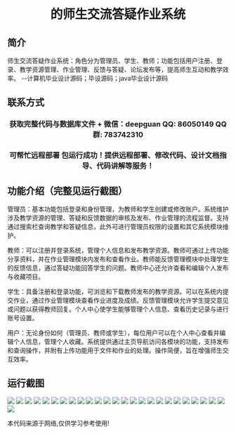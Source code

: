 <p><h1 align="center">的师生交流答疑作业系统</h1></p>

## 简介
师生交流答疑作业系统：角色分为管理员、学生、教师；功能包括用户注册、登录、教学资源管理、作业管理、反馈与答疑、论坛发布等，提高师生互动和教学效率。    --计算机毕业设计源码；毕设源码；java毕业设计源码


## 联系方式
<p><h3 align="center">获取完整代码与数据库文件 + 微信：deepguan QQ: 86050149 QQ群: 783742310</h3></p>
<p><h3 align="center">可帮忙远程部署 包运行成功！提供远程部署、修改代码、设计文档指导、代码讲解等服务！</h3></p>

## 功能介绍（完整见运行截图）
管理员：基本功能包括登录和身份管理，为教师和学生创建或修改账户。系统维护涉及教学资源的管理、答疑和反馈数据的审核及发布、作业管理的流程监督。支持通过搜索栏查询教学和答疑信息，此外可进行管理员权限的设置和其它系统模块维护。

教师：可以注册并登录系统，管理个人信息和发布教学资源。教师可通过上传功能分享资料，并在作业管理模块内发布和查看作业。教师能反馈管理模块中处理学生的反馈信息，通过答疑功能回答学生的问题。教师中心还允许查看和编辑个人发布与收藏项目。

学生：具备注册和登录功能，可浏览和下载教师发布的教学资源。可以在系统内提交作业，通过作业管理模块查看作业进度及成绩。反馈管理模块允许学生提交意见或问题以获得教师回复。个人中心使学生能够管理个人信息、查看历史记录与进行账号设置。

用户：无论身份如何（管理员、教师或学生），每位用户可以在个人中心查看并编辑个人信息，管理个人收藏。系统提供通过主页导航访问各模块的功能，支持发布和查询操作，并附有上传功能用于文件和作业的处理。操作简便，旨在增强师生交互效率。


## 运行截图
![](https://bs-1329754181.cos.ap-shanghai.myqcloud.com/ssm/TeacherStudentCommunicationQandASystem/img/001.jpg)
![](https://bs-1329754181.cos.ap-shanghai.myqcloud.com/ssm/TeacherStudentCommunicationQandASystem/img/002.jpg)
![](https://bs-1329754181.cos.ap-shanghai.myqcloud.com/ssm/TeacherStudentCommunicationQandASystem/img/003.jpg)
![](https://bs-1329754181.cos.ap-shanghai.myqcloud.com/ssm/TeacherStudentCommunicationQandASystem/img/004.jpg)
![](https://bs-1329754181.cos.ap-shanghai.myqcloud.com/ssm/TeacherStudentCommunicationQandASystem/img/005.jpg)
![](https://bs-1329754181.cos.ap-shanghai.myqcloud.com/ssm/TeacherStudentCommunicationQandASystem/img/006.jpg)
![](https://bs-1329754181.cos.ap-shanghai.myqcloud.com/ssm/TeacherStudentCommunicationQandASystem/img/007.jpg)
![](https://bs-1329754181.cos.ap-shanghai.myqcloud.com/ssm/TeacherStudentCommunicationQandASystem/img/008.jpg)
![](https://bs-1329754181.cos.ap-shanghai.myqcloud.com/ssm/TeacherStudentCommunicationQandASystem/img/009.jpg)
![](https://bs-1329754181.cos.ap-shanghai.myqcloud.com/ssm/TeacherStudentCommunicationQandASystem/img/010.jpg)
![](https://bs-1329754181.cos.ap-shanghai.myqcloud.com/ssm/TeacherStudentCommunicationQandASystem/img/011.jpg)
![](https://bs-1329754181.cos.ap-shanghai.myqcloud.com/ssm/TeacherStudentCommunicationQandASystem/img/012.jpg)
![](https://bs-1329754181.cos.ap-shanghai.myqcloud.com/ssm/TeacherStudentCommunicationQandASystem/img/013.jpg)
![](https://bs-1329754181.cos.ap-shanghai.myqcloud.com/ssm/TeacherStudentCommunicationQandASystem/img/014.jpg)
![](https://bs-1329754181.cos.ap-shanghai.myqcloud.com/ssm/TeacherStudentCommunicationQandASystem/img/015.jpg)
![](https://bs-1329754181.cos.ap-shanghai.myqcloud.com/ssm/TeacherStudentCommunicationQandASystem/img/016.jpg)
![](https://bs-1329754181.cos.ap-shanghai.myqcloud.com/ssm/TeacherStudentCommunicationQandASystem/img/017.jpg)
![](https://bs-1329754181.cos.ap-shanghai.myqcloud.com/ssm/TeacherStudentCommunicationQandASystem/img/018.jpg)
![](https://bs-1329754181.cos.ap-shanghai.myqcloud.com/ssm/TeacherStudentCommunicationQandASystem/img/019.jpg)
![](https://bs-1329754181.cos.ap-shanghai.myqcloud.com/ssm/TeacherStudentCommunicationQandASystem/img/020.jpg)
![](https://bs-1329754181.cos.ap-shanghai.myqcloud.com/ssm/TeacherStudentCommunicationQandASystem/img/021.jpg)
![](https://bs-1329754181.cos.ap-shanghai.myqcloud.com/ssm/TeacherStudentCommunicationQandASystem/img/022.jpg)
![](https://bs-1329754181.cos.ap-shanghai.myqcloud.com/ssm/TeacherStudentCommunicationQandASystem/img/023.jpg)
![](https://bs-1329754181.cos.ap-shanghai.myqcloud.com/ssm/TeacherStudentCommunicationQandASystem/img/024.jpg)
![](https://bs-1329754181.cos.ap-shanghai.myqcloud.com/ssm/TeacherStudentCommunicationQandASystem/img/025.jpg)
![](https://bs-1329754181.cos.ap-shanghai.myqcloud.com/ssm/TeacherStudentCommunicationQandASystem/img/026.jpg)

<p>本代码来源于网络,仅供学习参考使用!</p>
